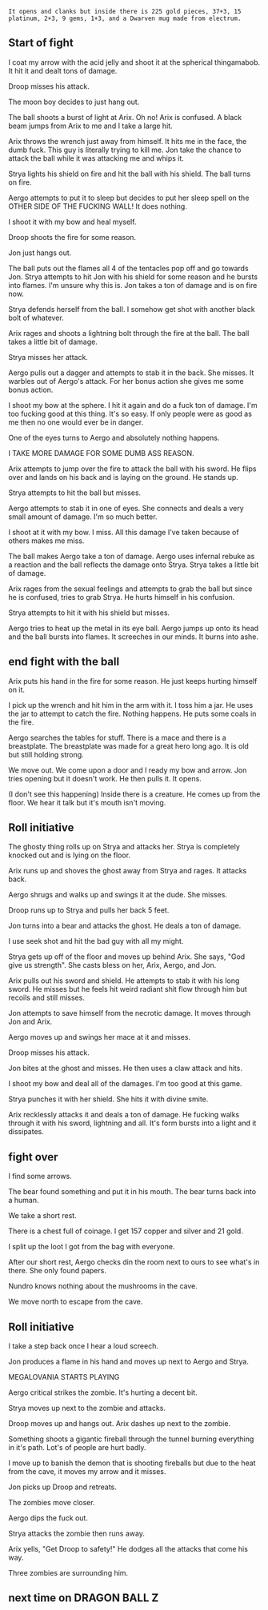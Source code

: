 ```
It opens and clanks but inside there is 225 gold pieces, 37+3, 15 platinum, 2+3, 9 gems, 1+3, and a Dwarven mug made from electrum.
```

## Start of fight 

I coat my arrow with the acid jelly and shoot it at the spherical thingamabob. It hit it and dealt tons of damage. 

Droop misses his attack. 

The moon boy decides to just hang out. 

The ball shoots a burst of light at Arix. Oh no! Arix is confused. A black beam jumps from Arix to me and I take a large hit. 

Arix throws the wrench just away from himself. It hits me in the face, the dumb fuck. This guy is literally trying to kill me. Jon take the chance to attack the ball while it was attacking me and whips it. 

Strya lights his shield on fire and hit the ball with his shield. The ball turns on fire. 

Aergo attempts to put it to sleep but decides to put her sleep spell on the OTHER SIDE OF THE FUCKING WALL! It does nothing. 

I shoot it with my bow and heal myself. 

Droop shoots the fire for some reason. 

Jon just hangs out. 

The ball puts out the flames all 4 of the tentacles pop off and go towards Jon. Strya attempts to hit Jon with his shield for some reason and he bursts into flames. I'm unsure why this is. Jon takes a ton of damage and is on fire now. 

Strya defends herself from the ball. I somehow get shot with another black bolt of whatever. 

Arix rages and shoots a lightning bolt through the fire at the ball. The ball takes a little bit of damage. 

Strya misses her attack. 

Aergo pulls out a dagger and attempts to stab it in the back. She misses. It warbles out of Aergo's attack. For her bonus action she gives me some bonus action. 

I shoot my bow at the sphere. I hit it again and do a fuck ton of damage. I'm too fucking good at this thing. It's so easy. If only people were as good as me then no one would ever be in danger. 

One of the eyes turns to Aergo and absolutely nothing happens. 

I TAKE MORE DAMAGE FOR SOME DUMB ASS REASON.

Arix attempts to jump over the fire to attack the ball with his sword. He flips over and lands on his back and is laying on the ground. He stands up. 

Strya attempts to hit the ball but misses. 

Aergo attempts to stab it in one of eyes. She connects and deals a very small amount of damage. I'm so much better. 

I shoot at it with my bow. I miss. All this damage I've taken because of others makes me miss. 

The ball makes Aergo take a ton of damage. Aergo uses infernal rebuke as a reaction and the ball reflects the damage onto Strya. Strya takes a little bit of damage.

Arix rages from the sexual feelings and attempts to grab the ball but since he is confused, tries to grab Strya. He hurts himself in his confusion. 

Strya attempts to hit it with his shield but misses. 

Aergo tries to heat up the metal in its eye ball. Aergo jumps up onto its head and the ball bursts into flames. It screeches in our minds. It burns into ashe. 

## end fight with the ball

Arix puts his hand in the fire for some reason. He just keeps hurting himself on it. 

I pick up the wrench and hit him in the arm with it. I toss him a jar. He uses the jar to attempt to catch the fire. Nothing happens. He puts some coals in the fire. 

Aergo searches the tables for stuff. There is a mace and there is a breastplate. The breastplate was made for a great hero long ago. It is old but still holding strong. 

We move out. We come upon a door and I ready my bow and arrow. Jon tries opening but it doesn't work. He then pulls it. It opens. 

(I don't see this happening) Inside there is a creature. He comes up from the floor. We hear it talk but it's mouth isn't moving. 

## Roll initiative 

The ghosty thing rolls up on Strya and attacks her. Strya is completely knocked out and is lying on the floor. 

Arix runs up and shoves the ghost away from Strya and rages. It attacks back. 

Aergo shrugs and walks up and swings it at the dude. She misses. 

Droop runs up to Strya and pulls her back 5 feet. 

Jon turns into a bear and attacks the ghost. He deals a ton of damage. 

I use seek shot and hit the bad guy with all my might. 

Strya gets up off of the floor and moves up behind Arix. She says, "God give us strength". She casts bless on her, Arix, Aergo, and Jon. 

Arix pulls out his sword and shield. He attempts to stab it with his long sword. He misses but he feels hit weird radiant shit flow through him but recoils and still misses.

Jon attempts to save himself from the necrotic damage. It moves through Jon and Arix. 

Aergo moves up and swings her mace at it and misses. 

Droop misses his attack. 

Jon bites at the ghost and misses. He then uses a claw attack and hits. 

I shoot my bow and deal all of the damages. I'm too good at this game. 

Strya punches it with her shield. She hits it with divine smite. 

Arix recklessly attacks it and deals a ton of damage. He fucking walks through it with his sword, lightning and all. It's form bursts into a light and it dissipates. 

## fight over
I find some arrows. 

The bear found something and put it in his mouth. The bear turns back into a human. 

We take a short rest. 

There is a chest full of coinage. I get 157 copper and silver and 21 gold.

I split up the loot I got from the bag with everyone. 

After our short rest, Aergo checks din the room next to ours to see what's in there. She only found papers. 

Nundro knows nothing about the mushrooms in the cave. 

We move north to escape from the cave. 

## Roll initiative

I take a step back once I hear a loud screech. 

Jon produces a flame in his hand and moves up next to Aergo and Strya. 

MEGALOVANIA STARTS PLAYING

Aergo critical strikes the zombie. It's hurting a decent bit. 

Strya moves up next to the zombie and attacks. 

Droop moves up and hangs out. Arix dashes up next to the zombie. 

Something shoots a gigantic fireball through the tunnel burning everything in it's path. Lot's of people are hurt badly. 

I move up to banish the demon that is shooting fireballs but due to the heat from the cave, it moves my arrow and it misses.

Jon picks up Droop and retreats. 

The zombies move closer. 

Aergo dips the fuck out. 

Strya attacks the zombie then runs away. 

Arix yells, "Get Droop to safety!" He dodges all the attacks that come his way. 

Three zombies are surrounding him. 

## next time on DRAGON BALL Z